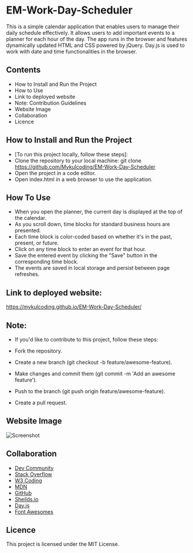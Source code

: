 # EM-Work-Day-Scheduler

This is a simple calendar application that enables users to manage their daily schedule effectively. It allows users to add important events to a planner for each hour of the day. 
The app runs in the browser and features dynamically updated HTML and CSS powered by jQuery. Day.js is used to work with date and time functionalities in the browser.


## Contents
- How to Install and Run the Project
- How to Use
- Link to deployed website
- Note: Contribution Guidelines
- Website Image
- Collaboration
- Licence


## How to Install and Run the Project
- [To run this project locally, follow these steps]:
- Clone the repository to your local machine: git clone https://github.com/Mykulcoding/EM-Work-Day-Scheduler
- Open the project in a code editor.
- Open index.html in a web browser to use the application.


## How To Use
- When you open the planner, the current day is displayed at the top of the calendar.
- As you scroll down, time blocks for standard business hours are presented.
- Each time block is color-coded based on whether it's in the past, present, or future.
- Click on any time block to enter an event for that hour.
- Save the entered event by clicking the "Save" button in the corresponding time block.
- The events are saved in local storage and persist between page refreshes.


## Link to deployed website:
https://mykulcoding.github.io/EM-Work-Day-Scheduler/


## Note:
- If you'd like to contribute to this project, follow these steps:

- Fork the repository.
- Create a new branch (git checkout -b feature/awesome-feature).
- Make changes and commit them (git commit -m 'Add an awesome feature').
- Push to the branch (git push origin feature/awesome-feature).
- Create a pull request.


## Website Image

![Screenshot](https://github.com/Mykulcoding/EM-Coding-Quiz/assets/147704782/bd5134dc-5705-4192-9d21-39aaef271af3)


## Collaboration

- [Dev Community](https://dev.to/)
- [Stack Overflow](https://stackoverflow.com/)
- [W3 Coding](https://www.w3schools.com/)
- [MDN](https://developer.mozilla.org/en-US/)
- [GitHub](https://docs.github.com/en)
- [Sheilds.io](https://shields.io/badges)
- [Day.js](https://day.js.org/docs/en/display/format)
- [Font Awesomes](https://fontawesome.com/icons)


## Licence
This project is licensed under the MIT License.
